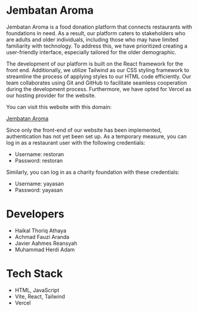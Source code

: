 # Jembatan Aroma

Jembatan Aroma is a food donation platform that connects restaurants with foundations in need. As a result, our platform caters to stakeholders who are adults and older individuals, including those who may have limited familiarity with technology. To address this, we have prioritized creating a user-friendly interface, especially tailored for the older demographic.

The development of our platform is built on the React framework for the front end. Additionally, we utilize Tailwind as our CSS styling framework to streamline the process of applying styles to our HTML code efficiently. Our team collaborates using Git and GitHub to facilitate seamless cooperation during the development process. Furthermore, we have opted for Vercel as our hosting provider for the website.

You can visit this website with this domain:

[Jembatan Aroma](https://jembatanaroma.vercel.app/)


Since only the front-end of our website has been implemented, authentication has not yet been set up. As a temporary measure, you can log in as a restaurant user with the following credentials:

- Username: restoran
- Password: restoran

Similarly, you can log in as a charity foundation with these credentials:

- Username: yayasan
- Password: yayasan

# Developers
- Haikal Thoriq Athaya
- Achmad Fauzi Aranda
- Javier Aahmes Reansyah
- Muhammad Herdi Adam

# Tech Stack
- HTML, JavaScript
- Vite, React, Tailwind
- Vercel
